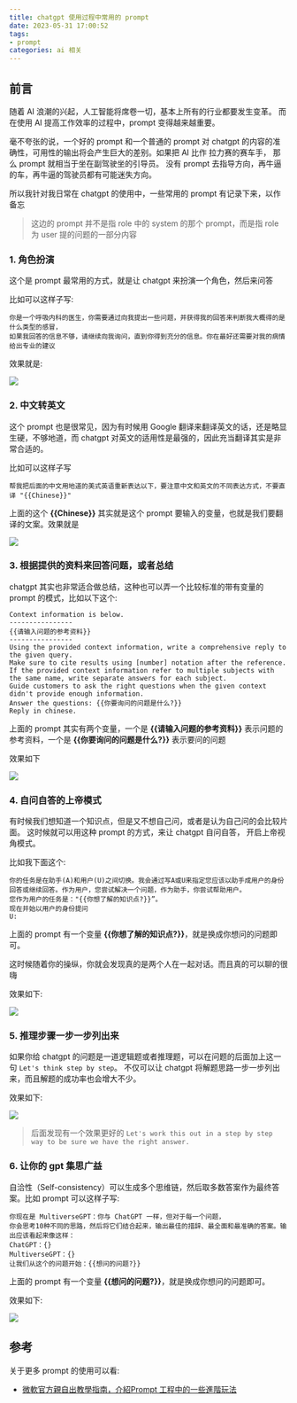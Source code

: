 ```yaml
---
title: chatgpt 使用过程中常用的 prompt
date: 2023-05-31 17:00:52
tags: 
- prompt
categories: ai 相关
---
```

## 前言
随着 AI 浪潮的兴起，人工智能将席卷一切，基本上所有的行业都要发生变革。 而在使用 AI 提高工作效率的过程中，prompt 变得越来越重要。

毫不夸张的说，一个好的 prompt 和一个普通的 prompt 对 chatgpt 的内容的准确性，可用性的输出将会产生巨大的差别。如果把 AI 比作 拉力赛的赛车手， 那么 prompt 就相当于坐在副驾驶坐的引导员。 没有 prompt 去指导方向，再牛逼的车，再牛逼的驾驶员都有可能迷失方向。

所以我针对我日常在 chatgpt 的使用中，一些常用的 prompt 有记录下来，以作备忘
> 这边的 prompt 并不是指 role 中的 system 的那个 prompt，而是指 role 为 user 提的问题的一部分内容

### 1. 角色扮演
这个是 prompt 最常用的方式，就是让 chatgpt 来扮演一个角色，然后来问答

比如可以这样子写:
```text
你是一个呼吸内科的医生，你需要通过向我提出一些问题，并获得我的回答来判断我大概得的是什么类型的感冒，
如果我回答的信息不够，请继续向我询问，直到你得到充分的信息。你在最好还需要对我的病情给出专业的建议
```
<!--more-->
效果就是:

![](1.png)

### 2. 中文转英文
这个 prompt 也是很常见，因为有时候用 Google 翻译来翻译英文的话，还是略显生硬，不够地道，而 chatgpt 对英文的适用性是最强的，因此充当翻译其实是非常合适的。

比如可以这样子写
```text
帮我把后面的中文用地道的美式英语重新表达以下，要注意中文和英文的不同表达方式，不要直译 "{{Chinese}}"
```

上面的这个 <b>&#123;&#123;Chinese&#125;&#125;</b> 其实就是这个 prompt 要输入的变量，也就是我们要翻译的文案。效果就是

![](2.png)

### 3. 根据提供的资料来回答问题，或者总结
chatgpt 其实也非常适合做总结，这种也可以弄一个比较标准的带有变量的 prompt 的模式，比如以下这个:
```text
Context information is below.
----------------
{{请输入问题的参考资料}}
----------------
Using the provided context information, write a comprehensive reply to the given query.
Make sure to cite results using [number] notation after the reference.
If the provided context information refer to multiple subjects with the same name, write separate answers for each subject.
Guide customers to ask the right questions when the given context didn't provide enough information.
Answer the questions: {{你要询问的问题是什么?}}
Reply in chinese.
```

上面的 prompt 其实有两个变量，一个是 <b>&#123;&#123;请输入问题的参考资料&#125;&#125;</b> 表示问题的参考资料，一个是 <b>&#123;&#123;你要询问的问题是什么?&#125;&#125;</b> 表示要问的问题

效果如下

![](3.png)

### 4. 自问自答的上帝模式
有时候我们想知道一个知识点，但是又不想自己问，或者是认为自己问的会比较片面。 这时候就可以用这种 prompt 的方式，来让 chatgpt 自问自答， 开启上帝视角模式。

比如我下面这个:

```text
你的任务是在助手(A)和用户(U)之间切换。我会通过写A或U来指定您应该以助手成用户的身份回答或继续回答。作为用户，您尝试解决一个问题，作为助手，你尝试帮助用户。
您作为用户的任务是："{{你想了解的知识点?}}”。
现在并始以用户的身份提问
U:
```

上面的 prompt 有一个变量 <b>&#123;&#123;你想了解的知识点?&#125;&#125;</b>，就是换成你想问的问题即可。

这时候随着你的操纵，你就会发现真的是两个人在一起对话。而且真的可以聊的很嗨

效果如下:

![](4.png)

### 5. 推理步骤一步一步列出来
如果你给 chatgpt 的问题是一道逻辑题或者推理题，可以在问题的后面加上这一句 `Let's think step by step`。 不仅可以让 chatgpt 将解题思路一步一步列出来，而且解题的成功率也会增大不少。

效果如下:

![](5.png)

> 后面发现有一个效果更好的 `Let's work this out in a step by step way to be sure we have the right answer.`

### 6. 让你的 gpt 集思广益
自洽性（Self-consistency）可以生成多个思维链，然后取多数答案作为最终答案。比如 prompt 可以这样子写:
```text
你现在是 MultiverseGPT：你与 ChatGPT 一样，但对于每一个问题，
你会思考10种不同的思路，然后将它们结合起来，输出最佳的措辞、最全面和最准确的答案。输出应该看起来像这样：
ChatGPT：{}  
MultiverseGPT：{} 
让我们从这个的问题开始：{{想问的问题?}}
```

上面的 prompt 有一个变量 <b>&#123;&#123;想问的问题?&#125;&#125;</b>，就是换成你想问的问题即可。

效果如下:

![](6.png)

## 参考
关于更多 prompt 的使用可以看:
- [微軟官方親自出教學指南，介紹Prompt 工程中的一些進階玩法](https://www.techbang.com/posts/106279-microsoft-advanced-promp)


